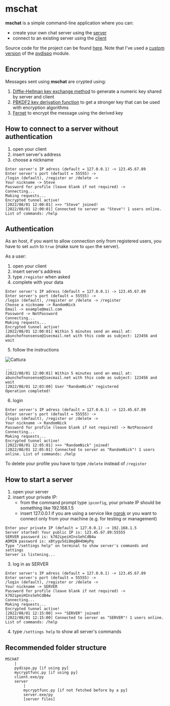 # mschat
**mschat** is a simple command-line application where you can:
- create your own chat server using the [server](MSCHAT/server)
- connect to an existing server using the [client](MSCHAT/client.exe)

Source code for the project can be found [here](MSCHAT/src). Note that I've used a [custom version](MSCHAT/src/pydispo.py) of the [pydispo](https://github.com/aakash30jan/pydispo) module.

## Encryption
Messages sent using **mschat** are crypted using:
1. [Diffie-Hellman key exchange method](https://en.wikipedia.org/wiki/Diffie%E2%80%93Hellman_key_exchange) to generate a numeric key shared by server and client
2. [PBKDF2 key derivation function](https://en.wikipedia.org/wiki/PBKDF2) to get a stronger key that can be used with encryption algorithms
3. [Fernet](https://cryptography.io/en/latest/fernet/) to encrypt the message using the derived key

## How to connect to a server without authentication

1. open your client 
2. insert server's address
3. choose a nickname
```
Enter server's IP adress (default = 127.0.0.1) -> 123.45.67.89
Enter server's port (default = 55555) ->
/login (default), /register or /delete ->
Your nickname -> Steve
Password for profile (leave blank if not required) ->
Connecting...
Making requests...
Encrypted tunnel active!
[2022/08/01 12:00:01] >>> "Steve" joined!
[2022/08/01 12:00:01] Connected to server as "Steve"! 1 users online. List of commands: /help
```

## Authentication
As an host, if you want to allow connection only from registered users, you have to set `auth` to `true` (make sure to `open` the server).

As a user: 
1. open your client 
2. insert server's address
3. type `/register` when asked
4. complete with your data
```
Enter server's IP adress (default = 127.0.0.1) -> 123.45.67.89
Enter server's port (default = 55555) ->
/login (default), /register or /delete -> /register
Choose a nickname -> RandomNick
Email -> example@mail.com
Password -> NotPassword
Connecting...
Making requests...
Encrypted tunnel active!
[2022/08/01 12:00:01] Within 5 minutes send an email at: abunchofnonsense@1secmail.net with this code as subject: 123456 and wait
```
5. follow the instructions

![Cattura](https://user-images.githubusercontent.com/106877447/185943390-510e64c4-8d56-4983-a9c9-b0b6827ec078.PNG)
```
...
[2022/08/01 12:00:01] Within 5 minutes send an email at: abunchofnonsense@1secmail.net with this code as subject: 123456 and wait
[2022/08/01 12:03:00] User "RandomNick" registered
Operation completed!
```

6. login
```
Enter server's IP adress (default = 127.0.0.1) -> 123.45.67.89
Enter server's port (default = 55555) ->
/login (default), /register or /delete ->
Your nickname -> RandomNick
Password for profile (leave blank if not required) -> NotPassword
Connecting...
Making requests...
Encrypted tunnel active!
[2022/08/01 12:05:01] >>> "RandomNick" joined!
[2022/08/01 12:05:01] Connected to server as "RandomNick"! 1 users online. List of commands: /help
```
To delete your profile you have to type `/delete` instead of `/register`
## How to start a server
1. open your server 
2. insert your private IP:
    - from the command prompt type `ipconfig`, your private IP should be something like 192.168.1.5
    - insert 127.0.0.1 if you are using a service like [ngrok](https://ngrok.com/) or you want to connect only from your machine (e.g. for testing or management)
```
Enter your private IP (default = 127.0.0.1) -> 192.168.1.5
Server started! Your public IP is: 123.45.67.89:55555
SERVER password is: k702ipeiHInsSehCdB4w
ADMIN password is: xBtygv5di8mgBH4bWyPq
Type "/settings help" on terminal to show server's commands and settings
Server is listening...
```
3. log in as SERVER
```
Enter server's IP adress (default = 127.0.0.1) -> 123.45.67.89
Enter server's port (default = 55555) ->
/login (default), /register or /delete ->
Your nickname -> SERVER
Password for profile (leave blank if not required) -> k702ipeiHInsSehCdB4w
Connecting...
Making requests...
Encrypted tunnel active!
[2022/08/01 12:15:00] >>> "SERVER" joined!
[2022/08/01 12:15:00] Connected to server as "SERVER"! 1 users online. List of commands: /help
```
4. type `/settings help` to show all server's commands

## Recommended folder structure
```
MSCHAT
    |
    pydispo.py [if using py]
    mycryptfunc.py [if using py]
    client.exe/py
    server
        |
        mycryptfunc.py [if not fetched before by a py]
        server.exe/py
        [server files]
```
    
